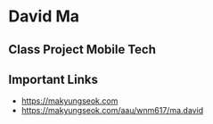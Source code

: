 # David Ma

## Class Project Mobile Tech

## Important Links

- https://makyungseok.com
- https://makyungseok.com/aau/wnm617/ma.david
